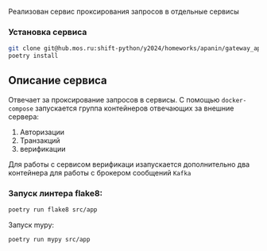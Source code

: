 Реализован сервис проксирования запросов в отдельные сервисы

### Установка сервиса
```bash
git clone git@hub.mos.ru:shift-python/y2024/homeworks/apanin/gateway_api.git
poetry install
```

## Описание сервиса

Отвечает за проксирование запросов в сервисы. С помощью `docker-compose` запускается группа контейнеров отвечающих за внешние сервера:
1. Авторизации
2. Транзакций
3. верификации

Для работы с сервисом верификаци изапускается дополнительно два контейнера для работы с брокером сообщений `Kafka`

### Запуск линтера flake8:
```bash
poetry run flake8 src/app
```

Запуск mypy:
```bash
poetry run mypy src/app
```